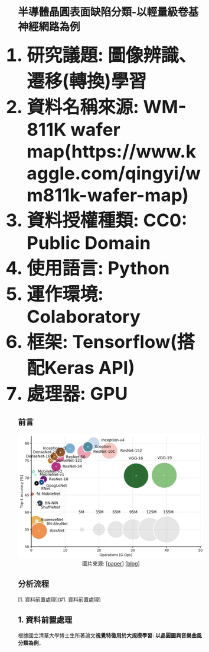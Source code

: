 # 半導體晶圓表面缺陷分類-以輕量級卷基神經網路為例
<ol>
  <font size=14><b><li>研究議題: 圖像辨識、遷移(轉換)學習</li></b></font>
  <font size=14><b><li>資料名稱來源: WM-811K wafer map(https://www.kaggle.com/qingyi/wm811k-wafer-map) </li></b></font>
  <font size=14><b><li>資料授權種類: CC0: Public Domain</li></b></font>
  <font size=14><b><li>使用語言: Python</li></b></font>
  <font size=14><b><li>運作環境: Colaboratory</li></b></font>
  <font size=14><b><li>框架: Tensorflow(搭配Keras API)</li></b></font>
  <font size=14><b><li>處理器: GPU</li></b></font>
</ol>

## 前言

<p align="center">
  <img src="/Python/Classification/Multiclass/Wafer/image/cnn_comparison.png", width="700"><br>
  圖片來源:  &#91;<a href="https://arxiv.org/abs/1605.07678">paper</a>&#93; &#91;<a href="https://towardsdatascience.com/neural-network-architectures-156e5bad51ba">blog</a>&#93;
</p>

## 分析流程
[1. 資料前置處理](#1. 資料前置處理)

## 1. 資料前置處理
根據國立清華大學博士生所著論文**視覺特徵用於大規模學習: 以晶圓圖與音樂曲風分類為例**，
